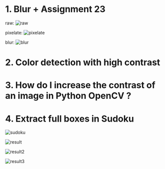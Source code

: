 # 1. Blur + Assignment 23

raw:
![raw](https://user-images.githubusercontent.com/79134287/144761440-3db6ccc3-78c6-4de6-b443-fb79e06864de.png)

pixelate:
![pixelate](https://user-images.githubusercontent.com/79134287/144761439-9006fd89-b1ef-41c4-957a-f6324812a779.png)

blur:
![blur](https://user-images.githubusercontent.com/79134287/144761438-f21c34cf-f922-4184-8b4f-8a2901c6979e.png)

# 2. Color detection with high contrast

# 3. How do I increase the contrast of an image in Python OpenCV ?

# 4. Extract full boxes in Sudoku
![sudoku](https://user-images.githubusercontent.com/79134287/144761630-d19bbfbf-84ee-4612-bc16-0fc790eaf88b.jpg)

![result](https://user-images.githubusercontent.com/79134287/144761625-dc12d146-1c22-442e-b574-b9f254ad1002.jpg)

![result2](https://user-images.githubusercontent.com/79134287/144761627-748686a5-f850-41b0-ad1b-07dd6dbfbf17.jpg)

![result3](https://user-images.githubusercontent.com/79134287/144761628-a3171bd3-d492-4870-8c47-24a397b7155f.JPG)
